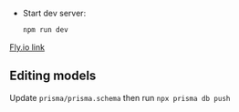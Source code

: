 - Start dev server:

  ```sh
  npm run dev
  ```

[Fly.io link](https://fly.io/apps/s2l2/secrets)

## Editing models

Update `prisma/prisma.schema` then run `npx prisma db push`
